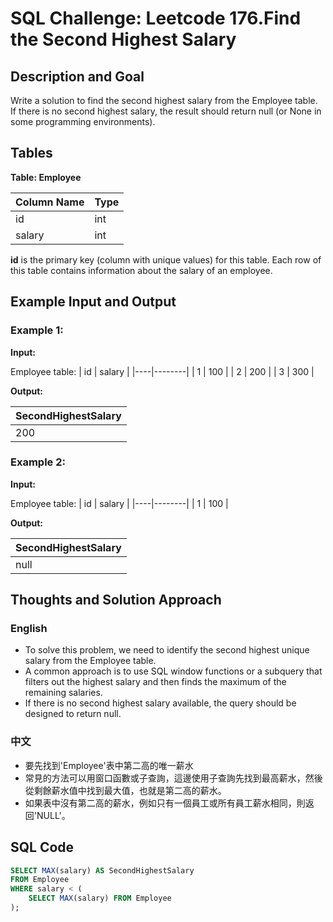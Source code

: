 # SQL Challenge: Leetcode 176.Find the Second Highest Salary

## Description and Goal

Write a solution to find the second highest salary from the Employee table. If there is no second highest salary, the result should return null (or None in some programming environments).

## Tables

**Table: Employee**

| Column Name | Type |
|-------------|------|
| id          | int  |
| salary      | int  |

**id** is the primary key (column with unique values) for this table. Each row of this table contains information about the salary of an employee.

## Example Input and Output

### Example 1:

**Input:**

Employee table:
| id | salary |
|----|--------|
| 1  | 100    |
| 2  | 200    |
| 3  | 300    |

**Output:**

| SecondHighestSalary |
|---------------------|
| 200                 |

### Example 2:

**Input:**

Employee table:
| id | salary |
|----|--------|
| 1  | 100    |

**Output:**

| SecondHighestSalary |
|---------------------|
| null                |

## Thoughts and Solution Approach

### English
* To solve this problem, we need to identify the second highest unique salary from the Employee table. 
* A common approach is to use SQL window functions or a subquery that filters out the highest salary and then finds the maximum of the remaining salaries. 
* If there is no second highest salary available, the query should be designed to return null.

### 中文
* 要先找到'Employee'表中第二高的唯一薪水
* 常見的方法可以用窗口函數或子查詢，這邊使用子查詢先找到最高薪水，然後從剩餘薪水值中找到最大值，也就是第二高的薪水。
* 如果表中沒有第二高的薪水，例如只有一個員工或所有員工薪水相同，則返回'NULL'。

## SQL Code

```sql
SELECT MAX(salary) AS SecondHighestSalary
FROM Employee
WHERE salary < (
    SELECT MAX(salary) FROM Employee
);

